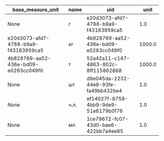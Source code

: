 |base_measure_unit|name|uid|unit|
|-----------------|----|---|----|
|None|г|e20d3073-afd7-4788-b9a9-f43183959ca5|1.0|
|e20d3073-afd7-4788-b9a9-f43183959ca5|кг|4b828769-aa52-436e-bd09-e0283cc049f0|1000.0|
|4b828769-aa52-436e-bd09-e0283cc049f0|т|52a42a11-c147-4863-802c-8ff115862868|1000.0|
|None|шт|d9e045da-2232-44e8-93fe-fa49bb432be4|1.0|
|None|ч.л.|ef14027f-8759-4bb9-9de9-51e6179b0f76|1.0|
|None|мл|1ce79672-fc07-43d0-bae6-422bb7a4ee85|1.0|
